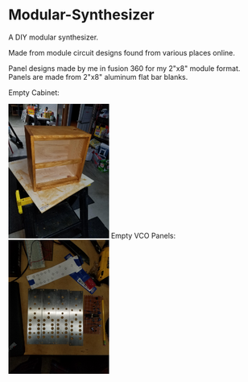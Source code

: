 # Modular-Synthesizer

A DIY modular synthesizer.

Made from module circuit designs found from various places online.

Panel designs made by me in fusion 360 for my 2"x8" module format.
Panels are made from 2"x8" aluminum flat bar blanks.

Empty Cabinet:


<img src="Cabinet/cabinet-front.jpg" width="200">
Empty VCO Panels:

<img src="VCO/empty-VCOpanels.jpg" width="200">
